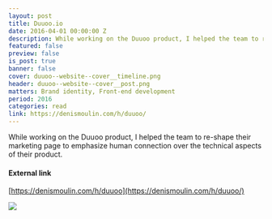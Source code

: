 ```yaml
---
layout: post
title: Duuoo.io
date: 2016-04-01 00:00:00 Z
description: While working on the Duuoo product, I helped the team to re-shape their marketing page to emphasize human connection over the technical aspects of their product.
featured: false
preview: false
is_post: true
banner: false
cover: duuoo--website--cover__timeline.png
header: duuoo--website--cover__post.png
matters: Brand identity, Front-end development
period: 2016
categories: read
link: https://denismoulin.com/h/duuoo/
---
```


While working on the Duuoo product, I helped the team to re-shape their marketing page to emphasize human connection over the technical aspects of their product.

#### External link

[https://denismoulin.com/h/duuoo](https://denismoulin.com/h/duuoo/)

![](../../assets/images/posts/duuoo--website--content--0.png)
